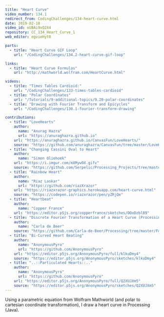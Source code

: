 ```yaml
---
title: "Heart Curve"
video_number: 134.1
redirect_from: CodingChallenges/134-heart-curve.html
date: 2019-02-18
video_id: oUBAi9xQ2X4
repository: CC_134_Heart_Curve_1
web_editor: egvieHyt0

parts:
  - title: "Heart Curve GIF Loop"
    url: "/CodingChallenges/134.2-heart-curve-gif-loop"

links:
  - title: "Heart Curve Formulas"
    url: "http://mathworld.wolfram.com/HeartCurve.html"

videos:
  - title: "Times Tables Cardioid:"
    url: "/CodingChallenges/133-times-tables-cardioid"
  - title: "Polar Coordinates"
    url: "/Tutorials/9-additional-topics/9.20-polar-coordinates"
  - title: "Drawing with Fourier Transform and Epicycles"
    url: "/CodingChallenges/130.1-fourier-transform-drawing"

contributions:
  - title: "LoveHearts"
    author:
      name: "Anurag Hazra"
      url: "https://anuraghazra.github.io"
    url: "https://anuraghazra.github.io/CanvasFun/LoveHearts/"
    source: "https://github.com/anuraghazra/CanvasFun/tree/master/LoveHearts"
  - title: "Changing Cassini Oval to Heart"
    author:
      name: "Simon Oliehoek"
    url: "https://i.imgur.com/mXMyw9X.gifv"
    source: "https://github.com/Serpelic/Processing_Projects/tree/master/Changing_heart"
  - title: "Rainbow Heart"
    author:
      name: "Riaz Laskar"
      url: "https://github.com/riazXrazor"
    url: "https://riazxrazor-graphics.herokuapp.com/heart-curve.html"
    source: "https://codepen.io/riazxrazor/pen/yZRjQe"
  - title: "Heartbeat"
    author:
      name: "Copper France"
    url: "https://editor.p5js.org/copperfrance/sketches/OOoDzbl89"
  - title: "Discrete Fourier Transformation of a Heart Curve (Processing)"
    author:
      name: "Carla de Beer"
    source: "https://github.com/Carla-de-Beer/Processing/tree/master/Fourier%20Transformations/FourierTransformHeart"
  - title: "Bi-Curved Heart Beating"
    author:
      name: "AnonymousPyro"
      url: "https://github.com/AnonymousPyro"
    url: "https://editor.p5js.org/AnonymousPyro/full/klkuDmy4"
    source: "https://editor.p5js.org/AnonymousPyro/sketches/klkuDmy4"
  - title: "..::Particulated Hearts::.."
    author:
      name: "AnonymousPyro"
      url: "https://github.com/AnonymousPyro"
    url: "https://editor.p5js.org/AnonymousPyro/full/Q2XUJXm5"
    source: "https://editor.p5js.org/AnonymousPyro/sketches/Q2XUJXm5"
---
```


Using a parametric equation from Wolfram Mathworld (and polar to cartesian coordinate transformation), I draw a heart curve in Processing (Java).
